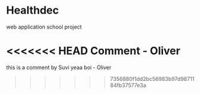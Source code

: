# Healthdec
web application school project

<<<<<<< HEAD
Comment - Oliver
=======
this is a comment by Suvi
yeaa boi - Oliver
>>>>>>> 7356880f1dd2bc56983b97d9871184fb37577e3a

